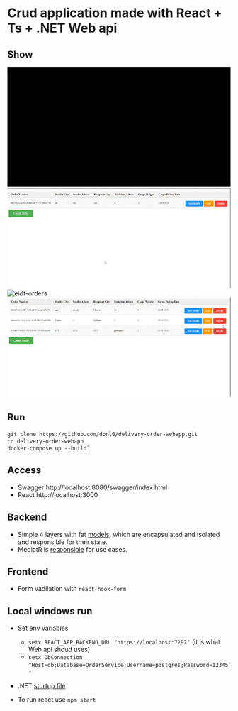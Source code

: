 # Crud application made with React + Ts + .NET Web api

## Show
![create](https://github.com/donl0/delivery-order-webapp/blob/readme-content/create-order.gif)
![eidt-orders](https://github.com/donl0/delivery-order-webapp/blob/readme-content/see-detail.gif)
![eidt-orders](https://github.com/donl0/delivery-order-webapp/blob/readme-content/eidt-orders.gif)
![delete-multiple](https://github.com/donl0/delivery-order-webapp/blob/readme-content/delete-multiple.gif)

## Run
```
git clone https://github.com/donl0/delivery-order-webapp.git
cd delivery-order-webapp
docker-compose up --build`
```

## Access
- Swagger http://localhost:8080/swagger/index.html 
- React http://localhost:3000

## Backend
- Simple 4 layers with fat [models](https://github.com/donl0/delivery-order-webapp/tree/main/backend/DeliveryOrderService/Domain/Models), which are encapsulated and isolated and responsible for their state.
- MediatR is [responsible](https://github.com/donl0/delivery-order-webapp/blob/main/backend/DeliveryOrderService/Application/CQRS/Orders/Commands/CreateOrder/CreateOrderCommandHandler.cs) for use cases.

## Frontend
- Form vadilation with ```react-hook-form```

## Local windows run
- Set env variables
  - ```setx REACT_APP_BACKEND_URL "https://localhost:7292"``` (it is what Web api shoud uses)
  - ```setx DbConnection "Host=db;Database=OrderService;Username=postgres;Password=12345"```

- .NET [sturtup file](https://github.com/donl0/delivery-order-webapp/blob/main/backend/DeliveryOrderService/DeliveryOrderService.sln)
- To run react use ```npm start```
